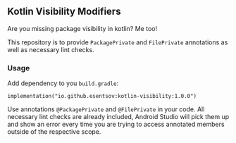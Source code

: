 ## Kotlin Visibility Modifiers

Are you missing package visibility in kotlin? Me too!

This repository is to provide `PackagePrivate` and `FilePrivate` annotations
as well as necessary lint checks.

### Usage

Add dependency to you `build.gradle`:

`implementation("io.github.esentsov:kotlin-visibility:1.0.0")`

Use annotations `@PackagePrivate` and `@FilePrivate` in your code.
All necessary lint checks are already included, Android Studio will pick them up
and show an error every time you are trying to access annotated members outside of the respective scope.
